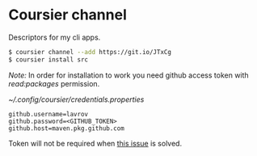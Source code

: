 # Coursier channel

Descriptors for my cli apps.

```sh
$ coursier channel --add https://git.io/JTxCg
$ coursier install src
```

*Note:*
In order for installation to work you need github access token with _read:packages_ permission.

_~/.config/coursier/credentials.properties_
```
github.username=lavrov
github.password=<GITHUB_TOKEN>
github.host=maven.pkg.github.com
```

Token will not be required when [this issue](https://github.community/t/download-from-github-package-registry-without-authentication/14407) is solved.
